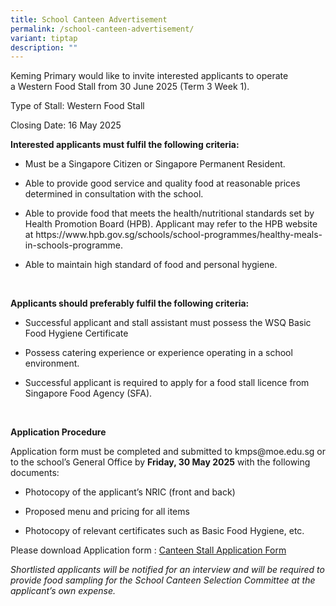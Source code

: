 ```yaml
---
title: School Canteen Advertisement
permalink: /school-canteen-advertisement/
variant: tiptap
description: ""
---
```

<p>Keming Primary would like to&nbsp;invite interested applicants to operate
a&nbsp;Western Food Stall from 30 June 2025 (Term 3 Week 1).</p>
<p></p>
<p>Type of Stall: Western Food Stall</p>
<p>Closing Date: 16 May 2025</p>
<p></p>
<p><strong>Interested applicants must fulfil the following criteria:</strong>
</p>
<ul data-tight="true" class="tight">
<li>
<p>Must be a Singapore Citizen or Singapore Permanent Resident.</p>
</li>
<li>
<p>Able to provide good service and quality food at reasonable prices determined
in consultation with the school.</p>
</li>
<li>
<p>Able to provide food that meets the health/nutritional standards set by
Health Promotion&nbsp;Board (HPB).&nbsp;Applicant may refer to the HPB
website at&nbsp;<a rel="noopener noreferrer nofollow" target="_blank">https://www.hpb.gov.sg/schools/school-programmes/healthy-meals-in-schools-programme</a>.</p>
</li>
<li>
<p>Able to maintain high standard of food and personal hygiene.</p>
</li>
</ul>
<p>&nbsp;</p>
<p><strong>Applicants should preferably fulfil the following criteria:</strong>
</p>
<ul data-tight="true" class="tight">
<li>
<p>Successful applicant and stall assistant must possess the WSQ Basic Food
Hygiene Certificate</p>
</li>
<li>
<p>Possess catering experience or experience operating in a school environment.</p>
</li>
<li>
<p>Successful applicant is required to apply for a food stall licence from
Singapore Food Agency (SFA).</p>
</li>
</ul>
<p><strong>&nbsp;</strong>
</p>
<p><strong>Application Procedure</strong>
</p>
<p>Application form must be completed and submitted to <a rel="noopener noreferrer nofollow" target="_blank">kmps@moe.edu.sg</a> or to the school’s
General Office by&nbsp;<strong>Friday, 30 May 2025</strong>&nbsp;with the
following documents:</p>
<ul data-tight="true" class="tight">
<li>
<p>Photocopy of the applicant’s NRIC (front and back)</p>
</li>
<li>
<p>Proposed menu and pricing for all items</p>
</li>
<li>
<p>Photocopy of relevant certificates such as Basic Food Hygiene, etc.</p>
</li>
</ul>
<p></p>
<p>Please download Application form :&nbsp;<a href="/files/Application_for_Canteen_Stall_FormBF7.pdf" rel="noopener nofollow" target="_blank">Canteen Stall Application Form</a>
</p>
<p></p>
<p><em>Shortlisted applicants will be notified for an interview and will be required to provide food sampling for the School Canteen Selection Committee at the applicant’s own expense.</em>
</p>
<p>&nbsp;</p>